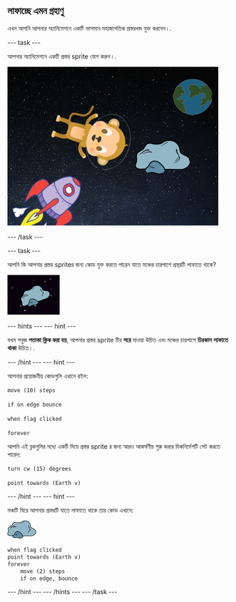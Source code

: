 ## লাফাচ্ছে এমন গ্রহাণু

এখন আপনি আপনার অ্যানিমেশনে একটি ভাসমান মহাজাগতিক প্রস্তরখন্ড যুক্ত করবেন।.

--- task ---

আপনার অ্যানিমেশনে একটি প্রস্তর sprite যোগ করুন।.

![Adding a rock sprite](images/space-rock-sprite.png)

--- /task ---

--- task ---

আপনি কি আপনার প্রস্তর spriteর জন্য কোড যুক্ত করতে পারেন যাতে মঞ্চের চারপাশে প্রস্থরটি লাফাতে থাকে?

![Testing a bouncing rock](images/space-bounce-test.png)

--- hints ---
 --- hint ---

যখন সবুজ **পতাকা ক্লিক করা হয়**, আপনার প্রস্তর sprite টির **সরে** যাওয়া উচিত এবং মঞ্চের চারপাশে **চিরকাল** **লাফাতে থাকা** উচিত।.

--- /hint --- --- hint ---

আপনার প্রয়োজনীয় কোডগুলি এখানে রইল:

```blocks3
move (10) steps

if on edge bounce

when flag clicked

forever
```

আপনি এই ব্লকগুলির মধ্যে একটি দিয়ে প্রস্তর sprite র জন্য আরও আকর্ষণীয় শুরু করার দিকনির্দেশটি সেট করতে পারেন:

```blocks3
turn cw (15) degrees

point towards (Earth v)
```

--- /hint --- --- hint ---

মঞ্চটি ঘিরে আপনার প্রস্তরটি যাতে লাফাতে থাকে তার কোড এখানে:

![Rock sprite](images/sprite-rock.png)

```blocks3
when flag clicked
point towards (Earth v)
forever
    move (2) steps
    if on edge, bounce
```

--- /hint --- --- /hints --- --- /task ---